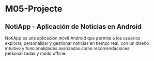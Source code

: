 # M05-Projecte

## NotiApp - Aplicación de Noticias en Android
NotiApp es una aplicación móvil Android que permite a los usuarios explorar, personalizar y gestionar noticias en tiempo real, con un diseño intuitivo y funcionalidades avanzadas como recomendaciones personalizadas y modo offline.
